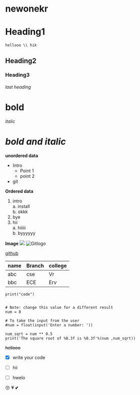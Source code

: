 # newonekr


# Heading1
`` hellooo \\ hik ``

## Heading2


### Heading3

###### last heading



# **bold**

 *italic*

# ***bold and italic***


**unordered data**
- Intro
  * Point 1
  * point 2
- git

**Ordered data**
1. intro    
    a. install        
    b. okkk
2. bye
3. hii    
    a. hiiiii       
    b. byyyyyy
    
    
 **Image**
 <img src="https://wallpapercave.com/wp/wp1962436.jpg">
 ![Gitlogo](https://images.hdqwalls.com/wallpapers/thumb/logan-mi.jpg)
 
 
 [github](https://github.com/)
 
 |name|Branch|college|        
 |----|------|-------| 
 |abc|cse|Vr| 
 |bbc|ECE|Erv|  
 
 
 ``print("code")``
 
``` # Python Program to calculate the square root

# Note: change this value for a different result
num = 8 

# To take the input from the user
#num = float(input('Enter a number: '))

num_sqrt = num ** 0.5
print('The square root of %0.3f is %0.3f'%(num ,num_sqrt)) 
```   



~~hellooo~~

- [x] write your code
- [ ] hii
- [ ] hwelo


:kissing_closed_eyes:
:heartpulse:
:two_hearts:
